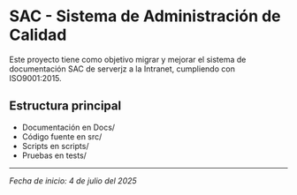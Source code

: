 # SAC - Sistema de Administración de Calidad

Este proyecto tiene como objetivo migrar y mejorar el sistema de documentación SAC de serverjz a la Intranet, cumpliendo con ISO9001:2015.

## Estructura principal

- Documentación en Docs/
- Código fuente en src/
- Scripts en scripts/
- Pruebas en tests/

---

_Fecha de inicio: 4 de julio del 2025_
